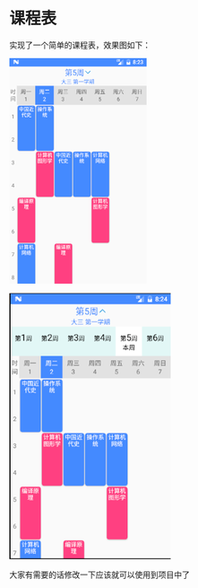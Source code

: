 # 课程表

实现了一个简单的课程表，效果图如下：



![效果图1](https://github.com/CHNicelee/CourseTable/blob/master/image/ui1.png?raw=true)



![效果图1](https://github.com/CHNicelee/CourseTable/blob/master/image/ui2.png?raw=true)



大家有需要的话修改一下应该就可以使用到项目中了